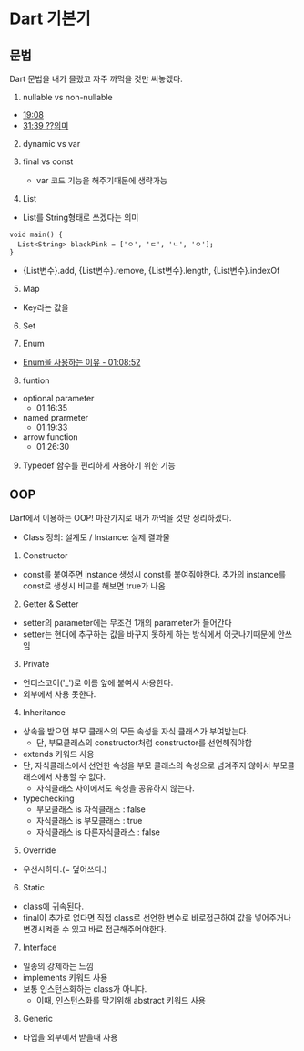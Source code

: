 # Dart 기본기

## 문법
Dart 문법을 내가 몰랐고 자주 까먹을 것만 써놓겠다.

1. nullable vs non-nullable
- [19:08](https://www.youtube.com/watch?v=3Ck42C2ZCb8)
- [31:39 ??의미](https://www.youtube.com/watch?v=3Ck42C2ZCb8)
2. dynamic vs var

3. final vs const
    - var 코드 기능을 해주기때문에 생략가능

4. List
- List를 String형태로 쓰겠다는 의미
```
void main() { 
  List<String> blackPink = ['ㅇ', 'ㄷ', 'ㄴ', 'ㅇ'];
}
```
- {List변수}.add, {List변수}.remove, {List변수}.length, {List변수}.indexOf
5. Map
- Key라는 값을  
6. Set

7. Enum
- [Enum을 사용하는 이유 - 01:08:52](https://www.youtube.com/watch?v=3Ck42C2ZCb8)

8. funtion
- optional parameter 
  - 01:16:35
- named prarmeter
  - 01:19:33
- arrow function
  - 01:26:30

9. Typedef
함수를 편리하게 사용하기 위한 기능

## OOP
Dart에서 이용하는 OOP! 마찬가지로 내가 까먹을 것만 정리하겠다.
- Class 정의: 설계도 / Instance: 실제 결과물

1. Constructor
  - const를 붙여주면 instance 생성시 const를 붙여줘야한다. 추가의 instance를 const로 생성시 비교를 해보면 true가 나옴

2. Getter & Setter
  - setter의 parameter에는 무조건 1개의 parameter가 들어간다
  - setter는 현대에 추구하는 값을 바꾸지 못하게 하는 방식에서 어긋나기때문에 안쓰임
3. Private
  - 언더스코어('_')로 이름 앞에 붙여서 사용한다.
  - 외부에서 사용 못한다.
4. Inheritance
  - 상속을 받으면 부모 클래스의 모든 속성을 자식 클래스가 부여받는다.
    - 단, 부모클래스의 constructor처럼 constructor를 선언해줘야함
  - extends 키워드 사용
  - 단, 자식클래스에서 선언한 속성을 부모 클래스의 속성으로 넘겨주지 않아서 부모클래스에서 사용할 수 없다.
    - 자식클래스 사이에서도 속성을 공유하지 않는다.
  - typechecking
    - 부모클래스 is 자식클래스 : false
    - 자식클래스 is 부모클래스 : true
    - 자식클래스 is 다른자식클래스 : false
5. Override
  - 우선시하다.(= 덮어쓰다.)

6. Static
  - class에 귀속된다.
  - final이 추가로 없다면 직접 class로 선언한 변수로 바로접근하여 값을 넣어주거나 변경시켜줄 수 있고 바로 접근해주어야한다.

7. Interface
  - 일종의 강제하는 느낌
  - implements 키워드 사용
  - 보통 인스턴스화하는 class가 아니다.
    - 이때, 인스턴스화를 막기위해 abstract 키워드 사용

8. Generic
  - 타입을 외부에서 받을때 사용
  